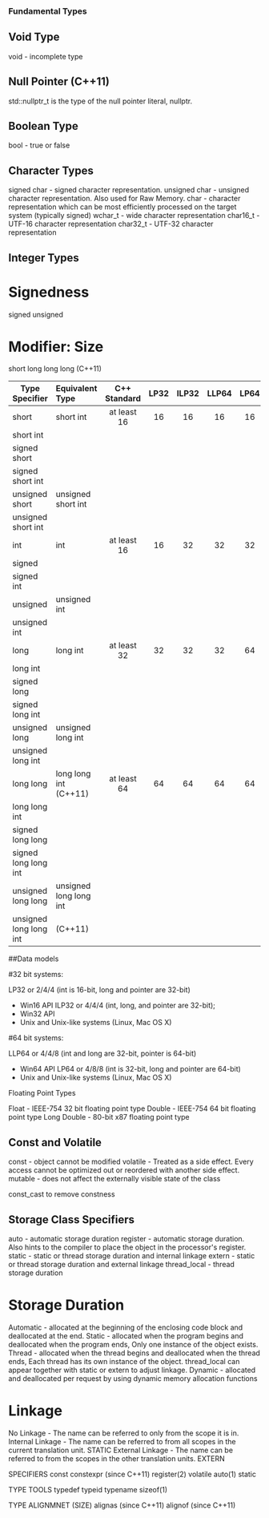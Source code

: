
### Fundamental Types

## Void Type

void - incomplete type

## Null Pointer (C++11)

std::nullptr_t is the type of the null pointer literal, nullptr. 

## Boolean Type

bool - true or false

## Character Types

signed char - signed character representation.
unsigned char - unsigned character representation. Also used for Raw Memory.
char - character representation which can be most efficiently processed on the target system (typically signed)
wchar_t - wide character representation
char16_t - UTF-16 character representation 
char32_t - UTF-32 character representation


## Integer Types 

# Signedness

signed
unsigned

# Modifier: Size
short
long 
long long (C++11)

| Type Specifier       | Equivalent Type        | C++ Standard | LP32         | ILP32        | LLP64        | LP64         |
| -------------------- | :--------------------- | :----------: | :----------: | :----------: | :----------: | :----------: | 
short                  | short int              | at least 16  | 16           | 16           | 16           | 16           |     
short int              |                        |              |              |              |              |              |   
signed short           |                        |              |              |              |              |              | 
signed short int       |                        |              |              |              |              |              | 
unsigned short         | unsigned short int     |              |              |              |              |              |     
unsigned short int     |                        |              |              |              |              |              | 
int                    | int                    | at least 16  | 16           | 32           | 32           | 32           |     
signed                 |                        |              |              |              |              |              |   
signed int             |                        |              |              |              |              |              | 
unsigned               | unsigned int           |              |              |              |              |              |     
unsigned int           |                        |              |              |              |              |              | 
long                   | long int               | at least 32  | 32           | 32           | 32           | 64           |     
long int               |                        |              |              |              |              |              |   
signed long            |                        |              |              |              |              |              | 
signed long int        |                        |              |              |              |              |              | 
unsigned long          | unsigned long int      |              |              |              |              |              |     
unsigned long int      |                        |              |              |              |              |              | 
long long              | long long int (C++11)  | at least 64  | 64           | 64           | 64           | 64           |     
long long int          |                        |              |              |              |              |              |   
signed long long       |                        |              |              |              |              |              | 
signed long long int   |                        |              |              |              |              |              | 
unsigned long long     | unsigned long long int |              |              |              |              |              |     
unsigned long long int | (C++11)                |              |              |              |              |              | 


##Data models

#32 bit systems:

LP32 or 2/4/4 (int is 16-bit, long and pointer are 32-bit)
- Win16 API
ILP32 or 4/4/4 (int, long, and pointer are 32-bit);
- Win32 API
- Unix and Unix-like systems (Linux, Mac OS X)

#64 bit systems:

LLP64 or 4/4/8 (int and long are 32-bit, pointer is 64-bit)
- Win64 API
LP64 or 4/8/8 (int is 32-bit, long and pointer are 64-bit)
- Unix and Unix-like systems (Linux, Mac OS X)

Floating Point Types

Float - IEEE-754 32 bit floating point type
Double - IEEE-754 64 bit floating point type
Long Double - 80-bit x87 floating point type



## Const and Volatile

const - object cannot be modified
volatile -  Treated as a side effect. Every access cannot be optimized out or reordered with another side effect. 
mutable - does not affect the externally visible state of the class

const_cast to remove constness

## Storage Class Specifiers 
auto - automatic storage duration
register - automatic storage duration. Also hints to the compiler to place the object in the processor's register.
static - static or thread storage duration and internal linkage
extern - static or thread storage duration and external linkage
thread_local - thread storage duration


# Storage Duration
Automatic - allocated at the beginning of the enclosing code block and deallocated at the end.
Static - allocated when the program begins and deallocated when the program ends, Only one instance of the object exists.
Thread - allocated when the thread begins and deallocated when the thread ends, Each thread has its own instance of the object. thread_local can appear together with static or extern to adjust linkage.
Dynamic -  allocated and deallocated per request by using dynamic memory allocation functions

# Linkage 
No Linkage - The name can be referred to only from the scope it is in.
Internal Linkage -  The name can be referred to from all scopes in the current translation unit. STATIC
External Linkage - The name can be referred to from the scopes in the other translation units. EXTERN


SPECIFIERS
const
constexpr (since C++11)
register(2)
volatile
auto(1)
static


TYPE TOOLS
typedef
typeid
typename
sizeof(1)


TYPE ALIGNMNET (SIZE)
alignas (since C++11)
alignof (since C++11)

